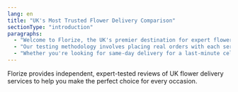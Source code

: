 ```yaml
---
lang: en
title: "UK's Most Trusted Flower Delivery Comparison"
sectionType: "introduction"
paragraphs:
  - "Welcome to Florize, the UK's premier destination for expert flower delivery comparisons. As professional flower industry analysts, we've personally tested over 50 UK flower delivery services to bring you unbiased, comprehensive reviews of the market's leading providers."
  - "Our testing methodology involves placing real orders with each service, evaluating flower quality, delivery reliability, customer service, packaging, and overall value for money. We understand that choosing the right flower delivery service can make the difference between a memorable gift and a disappointing experience."
  - "Whether you're looking for same-day delivery for a last-minute celebration, premium arrangements for special occasions, or budget-friendly options that don't compromise on quality, our expert comparisons will guide you to the perfect choice. Every recommendation is based on real testing experience and industry expertise."
---
```


Florize provides independent, expert-tested reviews of UK flower delivery services to help you make the perfect choice for every occasion.
